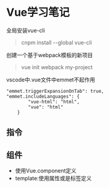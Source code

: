 # Vue学习笔记

全局安装vue-cli
> cnpm install --global vue-cli

创建一个基于webpack模板的新项目
> vue init webpack my-project

vscode中.vue文件中emmet不起作用
```
"emmet.triggerExpansionOnTab": true,
"emmet.includeLanguages": {
        "vue-html": "html",
        "vue": "html"
    }
```

## 指令

## 组件
- 使用Vue.component定义
- template:使用属性或是标签定义
